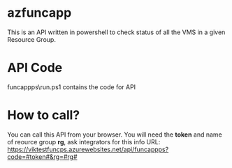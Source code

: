 # azfuncapp
This is an API written in powershell to check status of all the VMS in a given Resource Group.

# API Code
funcappps\run.ps1 contains the code for API

# How to call?
You can call this API from your browser. You will need the **token** and name of reource group **rg**, ask integrators for this info
URL: https://viktestfuncps.azurewebsites.net/api/funcappps?code=#token#&rg=#rg#